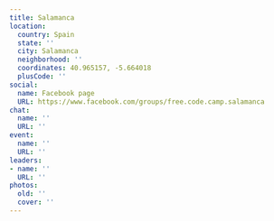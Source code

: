 ```yaml
---
title: Salamanca
location:
  country: Spain
  state: ''
  city: Salamanca
  neighborhood: ''
  coordinates: 40.965157, -5.664018
  plusCode: ''
social:
  name: Facebook page
  URL: https://www.facebook.com/groups/free.code.camp.salamanca
chat:
  name: ''
  URL: ''
event:
  name: ''
  URL: ''
leaders:
- name: ''
  URL: ''
photos:
  old: ''
  cover: ''
---
```

